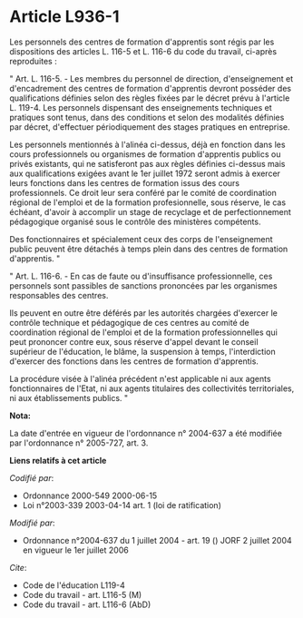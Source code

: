 # Article L936-1

Les personnels des centres de formation d'apprentis sont régis par les dispositions des articles L. 116-5 et L. 116-6 du code
du travail, ci-après reproduites :

" Art. L. 116-5. - Les membres du personnel de direction, d'enseignement et d'encadrement des centres de formation
d'apprentis devront posséder des qualifications définies selon des règles fixées par le décret prévu à l'article L. 119-4.
Les personnels dispensant des enseignements techniques et pratiques sont tenus, dans des conditions et selon des modalités
définies par décret, d'effectuer périodiquement des stages pratiques en entreprise.

Les personnels mentionnés à l'alinéa ci-dessus, déjà en fonction dans les cours professionnels ou organismes de formation
d'apprentis publics ou privés existants, qui ne satisferont pas aux règles définies ci-dessus mais aux qualifications exigées
avant le 1er juillet 1972 seront admis à exercer leurs fonctions dans les centres de formation issus des cours
professionnels. Ce droit leur sera conféré par le comité de coordination régional de l'emploi et de la formation
profesionnelle, sous réserve, le cas échéant, d'avoir à accomplir un stage de recyclage et de perfectionnement pédagogique
organisé sous le contrôle des ministères compétents.

Des fonctionnaires et spécialement ceux des corps de l'enseignement public peuvent être détachés à temps plein dans des
centres de formation d'apprentis. "

" Art. L. 116-6. - En cas de faute ou d'insuffisance professionnelle, ces personnels sont passibles de sanctions prononcées
par les organismes responsables des centres.

Ils peuvent en outre être déférés par les autorités chargées d'exercer le contrôle technique et pédagogique de ces centres au
comité de coordination régional de l'emploi et de la formation professionnelles qui peut prononcer contre eux, sous réserve
d'appel devant le conseil supérieur de l'éducation, le blâme, la suspension à temps, l'interdiction d'exercer des fonctions
dans les centres de formation d'apprentis.

La procédure visée à l'alinéa précédent n'est applicable ni aux agents fonctionnaires de l'Etat, ni aux agents titulaires des
collectivités territoriales, ni aux établissements publics. "

**Nota:**

La date d'entrée en vigueur de l'ordonnance n° 2004-637 a été modifiée par l'ordonnance n° 2005-727, art. 3.

**Liens relatifs à cet article**

_Codifié par_:

  - Ordonnance 2000-549 2000-06-15
  - Loi n°2003-339 2003-04-14 art. 1 (loi de ratification)

_Modifié par_:

  - Ordonnance n°2004-637 du 1 juillet 2004 - art. 19 () JORF 2 juillet 2004 en vigueur le 1er juillet 2006

_Cite_:

  - Code de l'éducation L119-4
  - Code du travail - art. L116-5 (M)
  - Code du travail - art. L116-6 (AbD)
